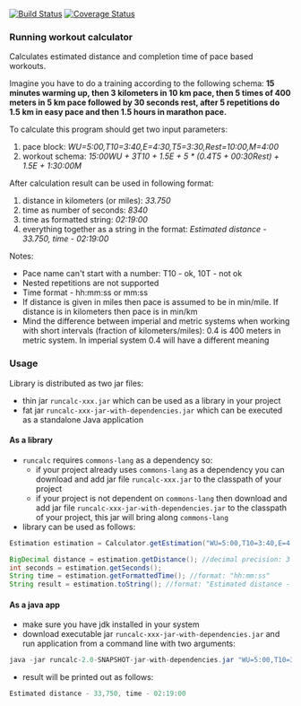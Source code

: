 [![Build Status](https://travis-ci.org/sandlex/runcalc.svg?branch=master)](https://travis-ci.org/sandlex/runcalc)
[![Coverage Status](http://img.shields.io/coveralls/sandlex/runcalc/master.svg?style=flat-square)](https://coveralls.io/r/sandlex/runcalc?branch=master)

### Running workout calculator
Calculates estimated distance and completion time of pace based workouts.

Imagine you have to do a training according to the following schema:
**15 minutes warming up, then 3 kilometers in 10 km pace, then 5 times of 400 meters in 5 km pace followed by 30 seconds rest, after 5 repetitions do 1.5 km in easy pace and then 1.5 hours in marathon pace.**

To calculate this program should get two input parameters:
1. pace block: _WU=5:00,T10=3:40,E=4:30,T5=3:30,Rest=10:00,M=4:00_
2. workout schema: _15:00WU + 3T10 + 1.5E + 5 * (0.4T5 + 00:30Rest) + 1.5E + 1:30:00M_

After calculation result can be used in following format:
1. distance in kilometers (or miles): _33.750_
2. time as number of seconds: _8340_
3. time as formatted string: _02:19:00_
4. everything together as a string in the format: _Estimated distance - 33.750, time - 02:19:00_

Notes:
* Pace name can't start with a number: T10 - ok, 10T - not ok
* Nested repetitions are not supported
* Time format - hh:mm:ss or mm:ss
* If distance is given in miles then pace is assumed to be in min/mile. If distance is in kilometers then pace is in min/km
* Mind the difference between imperial and metric systems when working with short intervals (fraction of kilometers/miles): 0.4 is 400 meters in metric system. In imperial system 0.4 will have a different meaning

### Usage
Library is distributed as two jar files:
* thin jar `runcalc-xxx.jar` which can be used as a library in your project
* fat jar `runcalc-xxx-jar-with-dependencies.jar` which can be executed as a standalone Java application

#### As a library
* `runcalc` requires `commons-lang` as a dependency so:
    * if your project already uses `commons-lang` as a dependency you can download and add jar file `runcalc-xxx.jar` to the classpath of your project
    * if your project is not dependent on `commons-lang` then download and add jar file `runcalc-xxx-jar-with-dependencies.jar` to the classpath of your project, this jar will bring along `commons-lang`
* library can be used as follows:

```java
Estimation estimation = Calculator.getEstimation("WU=5:00,T10=3:40,E=4:30,T5=3:30,Rest=10:00,M=4:00", "15:00WU + 3T10 + 1.5E + 5 * (0.4T5 + 00:30Rest) + 1.5E + 1:30:00M");

BigDecimal distance = estimation.getDistance(); //decimal precision: 3 (4th rounded up)
int seconds = estimation.getSeconds();
String time = estimation.getFormattedTime(); //format: "hh:mm:ss"
String result = estimation.toString(); //format: "Estimated distance - %.3f, time - hh:mm:ss"
```

#### As a java app
* make sure you have jdk installed in your system
* download executable jar `runcalc-xxx-jar-with-dependencies.jar` and run application from a command line with two arguments:
```java
java -jar runcalc-2.0-SNAPSHOT-jar-with-dependencies.jar "WU=5:00,T10=3:40,E=4:30,T5=3:30,Rest=10:00,M=4:00" "15:00WU + 3T10 + 1.5E + 5 * (0.4T5 + 00:30Rest) + 1.5E + 1:30:00M"
```
* result will be printed out as follows:
```java
Estimated distance - 33,750, time - 02:19:00
```
